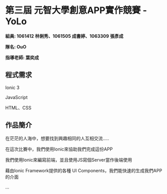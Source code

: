 # 第三屆 元智大學創意APP實作競賽 - YoLo

**組員: 1061412 林俐秀、1061505 成書婷、1063309 張彥成**

**隊名: OuO**   

**指導老師: 葉奕成**

## 程式需求

Ionic 3

JavaScript

HTML、CSS

## 作品簡介

在茫茫的人海中，想要找到興趣相同的人互相交流.....

在這次比賽中，我們使用Ionic來協助我們完成這份APP

我們使用Ionic來編寫前端，並且使用JS寫個Server當作後端使用

藉由Ionic Framework提供的各種 UI Components，我們能快速的生成我們APP的介面

...
